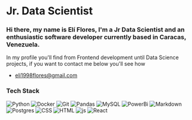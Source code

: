 # Jr. Data Scientist
### Hi there, my name is Elí Flores, I'm a Jr Data Scientist and an enthusiastic software developer currently based in Caracas, Venezuela.

In my profile you'll find from Frontend development until Data Science projects, if you want to contact me below you'll see how

- eli1998flores@gmail.com

### Tech Stack

![Python](https://img.shields.io/badge/python-grey?style=for-the-badge&logo=python&color=%23ffee00)
![Docker](https://img.shields.io/badge/docker-grey?style=for-the-badge&logo=docker&color=%23aaee)
![Git](https://img.shields.io/badge/git-white?style=for-the-badge&logo=git&color=%23777)
![Pandas](https://img.shields.io/badge/pandas-white?style=for-the-badge&logo=pandas&color=%23339)
![MySQL](https://img.shields.io/badge/MySQL-white?style=for-the-badge&logo=mysql&color=%23ccccee)
![PowerBi](https://img.shields.io/badge/powerbi-white?style=for-the-badge&logo=powerbi&color=%23888)
![Markdown](https://img.shields.io/badge/markdown-%23000000.svg?style=for-the-badge&logo=markdown&logoColor=white)
![Postgres](https://img.shields.io/badge/postgres-%23316192.svg?style=for-the-badge&logo=postgresql&logoColor=white)
![CSS](https://img.shields.io/badge/CSS-white?style=for-the-badge&logo=css3&logoColor=%2344f&color=%23aaa)
![HTML](https://img.shields.io/badge/HTML-white?style=for-the-badge&logo=html5&logoColor=%23c40&color=%23aaa)
![js](https://img.shields.io/badge/javascript-white?style=for-the-badge&logo=javascript&color=%23777)
![React](https://img.shields.io/badge/react-white?style=for-the-badge&logo=react&color=%23777)


<!--
**mreliflores/mreliflores** is a ✨ _special_ ✨ repository because its `README.md` (this file) appears on your GitHub profile.

Here are some ideas to get you started:

- 🔭 I’m currently working on ...
- 🌱 I’m currently learning ...
- 👯 I’m looking to collaborate on ...
- 🤔 I’m looking for help with ...
- 💬 Ask me about ...
- 📫 How to reach me: ...
- 😄 Pronouns: ...
- ⚡ Fun fact: ...
-->
